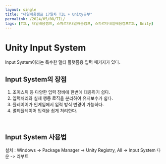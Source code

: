 ```yaml
---
layout: single
title: "내일배움캠프 17일차 TIL + Unity공부"
permalink: /2024/05/08/TIL/
tags: [TIL, 내일배움캠프, 스파르타내일배움캠프, 스파르타내일배움캠프TIL, Unity]
---
```

# Unity Input System
Input System이라는 특수한 멀티 플랫폼용 입력 패키지가 있다.<br>
## Input System의 장점
1. 조이스틱 등 다양한 입력 장비에 한번에 대응하기 쉽다.
2. 입력처리와 실제 행동 로직을 분리하여 유지보수가 쉽다.
3. 플레이어가 인게임에서 입력 방식 변경이 가능하다.
4. 멀티플레이어 입력을 쉽게 처리한다.
<br>

## Input System 사용법
설치 : Windows -> Package Manager -> Unity Registry, All -> Input System 다운 -> 리부트<br>


